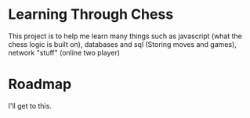 # Learning Through Chess
This project is to help me learn many things such as javascript (what the chess logic is built on), databases and sql (Storing moves and games), network "stuff" (online two player)

# Roadmap
I'll get to this.